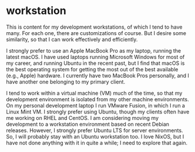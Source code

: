 # workstation
This is content for my development workstations, of which I tend to have many.
For each one, there are customizations of course.
But I desire some similarity, so that I can work effectively and efficiently.

I strongly prefer to use an Apple MacBook Pro as my laptop, running the latest
macOS.
I have used laptops running Microsoft Windows for most of my career, and
running Ubuntu in the recent past, but I find that macOS is the best operating
system for getting the most out of the best available (e.g., Apple) hardware.
I currently have two MacBook Pros personally, and I have another one belonging
to my primary client.

I tend to work within a virtual machine (VM) much of the time, so that my
development environment is isolated from my other machine environments.
On my personal development laptop I run VMware Fusion, in which I run a Linux
Mint VM.
I strongly prefer using Ubuntu, though my clients often have me working on RHEL
and CentOS.
I am considering moving my development to a workstation environment based on
recent Debian releases.
However, I strongly prefer Ubuntu LTS for server environments.
So, I will probably stay with an Ubuntu workstation too.
I love NixOS, but I have not done anything with it in quite a while; I need to
explore that again.

[activate]: ./doc/HowTo-activate_this_project.md "HowTo activate this project"
[application]: ./doc/HowTo-execute_application.md "HowTo execute application"
[AWS CLI]: ./doc/HowTo-setup-AWS_CLI.md "HowTo setup AWS CLI"
[clone]: ./doc/HowTo-setup-source_control.md "HowTo setup source control"
[deploy]: ./doc/HowTo-deploy-server.md "HowTo deploy server"
[initiation]: ./doc/project_initiation.md "How Rob initiated the project repository"
[install]: ./doc/HowTo-install-packages.md "HowTo install Ubuntu packages"
[license]: ./LICENSE.md "License"
[ReadMe]: ./README.md "ReadMe"
[test]: ./doc/HowTo-test.md "HowTo test"
[venv]: ./doc/HowTo-setup-Python_virtual_environment.md "HowTo setup Python virtual environment"
[workstation]: ./doc/HowTo-setup-workstation.md "HowTo setup workstation"

